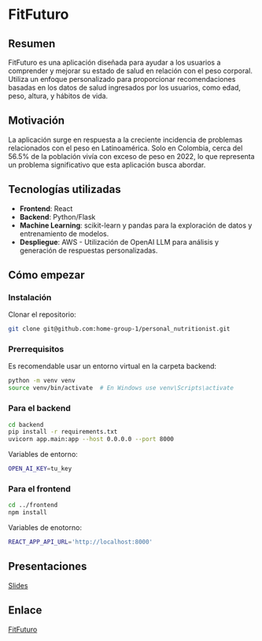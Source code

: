 # FitFuturo

## Resumen
FitFuturo es una aplicación diseñada para ayudar a los usuarios a comprender y mejorar su estado de salud en relación con el peso corporal. Utiliza un enfoque personalizado para proporcionar recomendaciones basadas en los datos de salud ingresados por los usuarios, como edad, peso, altura, y hábitos de vida.

## Motivación
La aplicación surge en respuesta a la creciente incidencia de problemas relacionados con el peso en Latinoamérica. Solo en Colombia, cerca del 56.5% de la población vivía con exceso de peso en 2022, lo que representa un problema significativo que esta aplicación busca abordar.

## Tecnologías utilizadas
- **Frontend**: React
- **Backend**: Python/Flask
- **Machine Learning**: scikit-learn y pandas para la exploración de datos y entrenamiento de modelos.
- **Despliegue**: AWS - Utilización de OpenAI LLM para análisis y generación de respuestas personalizadas.

## Cómo empezar

### Instalación
Clonar el repositorio:
```bash
git clone git@github.com:home-group-1/personal_nutritionist.git
```

### Prerrequisitos
Es recomendable usar un entorno virtual en la carpeta backend:
```bash
python -m venv venv
source venv/bin/activate  # En Windows use venv\Scripts\activate
````

### Para el backend
```bash
cd backend
pip install -r requirements.txt
uvicorn app.main:app --host 0.0.0.0 --port 8000
```
Variables de entorno:
```bash
OPEN_AI_KEY=tu_key
```

### Para el frontend
```bash
cd ../frontend
npm install
```
Variables de enotorno:
```bash
REACT_APP_API_URL='http://localhost:8000'
```

## Presentaciones
[Slides](https://docs.google.com/presentation/d/17NYpEY2iTnY9WxUXiSPs-C_h6KlDdONLaIJfffUUjBE/edit?usp=sharing)

## Enlace
[FitFuturo](http://ec2-3-89-118-190.compute-1.amazonaws.com/)
